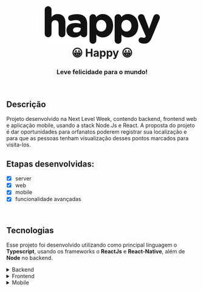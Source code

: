 

<h1 align="center">
    <img alt="Happy" title="Happy" src="./screenshots/logo.svg" />
    <br/>
    😀 Happy 😀
</h1>

<h3 align="center">
    Leve felicidade para o mundo!
</h3>

<br/>

## Descrição
Projeto desenvolvido na Next Level Week, contendo backend, frontend web e aplicação mobile, usando a stack Node.Js e React. A proposta do projeto é dar oportunidades para orfanatos poderem registrar sua localização e para que as pessoas tenham visualização desses pontos marcados para visita-los.


## Etapas desenvolvidas:
- [x] server
- [x] web
- [x] mobile
- [x] funcionalidade avançadas

<br/>

## Tecnologias
Esse projeto foi desenvolvido utilizando como principal linguagem o **Typescript**, usando os frameworks o **ReactJs** e **React-Native**, além de **Node** no backend.

<details>
  <summary>Backend</summary>

 - Typescript
 - Typeorm
 - Multer
 - Yup
 - Node.js
 - sqlite3
 - Express
 - Cors
 - TS-Node
 - TS-Node-Dev

</details>

<details>
  <summary>Frontend</summary>
  
 - Typescript
 - Axios
 - Leaflet
 - React DOM
 - React Icons
 - React Leaflet
 - React Router Dom

</details>

<details>
  <summary>Mobile</summary>

 - Expo
 - Typescript
 - Axios
 - mapbox-gl
 - masked-view
 - Geo Location
 - React Native
 - react native vector icons
 - React Navigation

</details>
